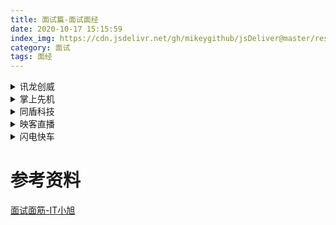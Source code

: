 ```yaml
---
title: 面试篇-面试面经
date: 2020-10-17 15:15:59
index_img: https://cdn.jsdelivr.net/gh/mikeygithub/jsDeliver@master/resource/img/msmj.png
category: 面试
tags: 面经
---
```


<details>
  <summary><span>讯龙创威</span></summary>
  <br>

**一面(一个小时)**
````text
浏览器输入网址整个流程
DNS寻址
Http三次握手/四次挥手
Http/Https区别
TCP/IP
Nginx：ssl端口
跨域:原因+解决方案
Mysql引擎
Int(1)和Int(10)
MySQL然后提升性能
SQL基本操作
SQL执行顺序
数据库事务是什么
事务隔离级别:
事务的特性:ACID
面向对象编程思想:封装,继承,多态
设计模式:种类,作用
````

**二面(半个小时)**

```text
MySQL索引
如何协调团队开发
能不能开发php
手撕代码:求一个递增数组中两个数和为target数的方法，返回对应的下标
public class Solution{
    public static int[] method(int[] nums,int target){
       Map<Integer, Integer> map = new HashMap<>();
         for (int i = 0; i < nums.length; i++) {
           int complement = target - nums[i];
             if (map.containsKey(complement)) {
                  return new int[] { map.get(complement), i };
              }
              map.put(nums[i], i);
           }
           throw new IllegalArgumentException("No two sum solution");
    }
}
  ```

**三面(半个小时)**

```text
问项目
家庭情况
项目中遇到的困难
自己的缺点
朋友的评价
打游戏不
所获奖项        
```
</details>

<details>
  <summary><span>掌上先机</span></summary>
  <br>

**一面**

```text
手撕代码：1-100缺的数
基本数据类型、Void
Mvcc、快照读，当前读
synchronized和reetenlock
I++是不是原子操作
数据库索引、B+tree、失效、写SQL判断是否走索引
数据库引擎myIsan和innodb
排序算法时间复杂度O (nlogn)
Springmvc常用注解
Mybaits和hibernate区别
#{}和${}
反射
深拷贝浅拷贝
String、StringBuffer、StringBuilder
==和equal
重写hashcode原因
类加载器
多线程上传文件记录成功失败
并发注意事项
CAS手写思路
IOC和AOP
Spring bean scope
Spring bean注入怎么保证线程安全
动态代理
使用实现了来代替接口注入会出现什么问题
Servlet生命周期、Jsp
Mybatis分页、缓存、一级缓存、二级缓存
mysql的char和varchar
数据库事务ACID
我们采取ID自增作为主键
共享锁、排它锁
```        
        
</details>

<details>
  <summary><span>同盾科技</span></summary>
  <br>

**一面**
```text
stringbuff和stringbuilde
```


**二面**
```text
手撕代码：斐波拉切+快排‘
项目相关
```

**HR面**

```text
自我介绍
实习经历
职业发展
期望薪资
有无女友
有无offer(怎么选择地点、薪资)
接受加班强度
对公司了解情况
投递渠道
```



</details>

<details>
  <summary><span>映客直播</span></summary>
  <br>

**一面**
````text
自我介绍
进程线程区别
进程通信方式
LRU算法
线程死锁条件
事务传播
tcp/udp
MySQL索引
Redis
ACID
````
**二面**

```text
自我介绍
事务隔离级别
redis
操作系统
浏览器输入网址流程
手撕代码“给定一个排序数组求其平衡二叉树”
Hashmap扩容、优化
DNS协议
```
</details>

<details>
  <summary><span>闪电快车</span></summary>
  <br>

**一面**

````text
自我介绍(说我逻辑有问题?我直接好家伙)
挑一个项目问
tcp/udp
两个数组取交集
自己平时怎么学习的
QQ使用的是什么协议
技术发展方向
etcd
分布式事务
````


</details>

# 参考资料

[面试面筋-IT小旭](https://www.cnblogs.com/xiaoxu123/)   


 